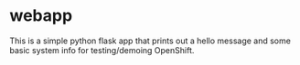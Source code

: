 # webapp
This is a simple python flask app that prints out a hello message
and some basic system info for testing/demoing OpenShift.
